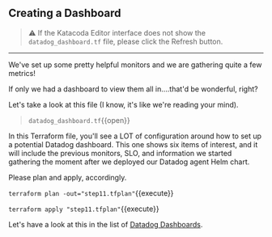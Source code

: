 ## Creating a Dashboard

> ⚠️ If the Katacoda Editor interface does not show the `datadog_dashboard.tf` file, please click the <i class="fa fa-sync"></i> Refresh button.

---

We've set up some pretty helpful monitors and we are gathering quite a few metrics!

If only we had a dashboard to view them all in....that'd be wonderful, right?

Let's take a look at this file (I know, it's like we're reading your mind).

> `datadog_dashboard.tf`{{open}}

In this Terraform file, you'll see a LOT of configuration around how to set up a potential Datadog
dashboard. This one shows six items of interest, and it will include the previous monitors, SLO, and information we started gathering the moment after we deployed our Datadog agent Helm chart.

Please plan and apply, accordingly.

`terraform plan -out="step11.tfplan"`{{execute}}

`terraform apply "step11.tfplan"`{{execute}}

Let's have a look at this in the list of [Datadog Dashboards](https://app.datadoghq.com/dashboard/lists/preset/1).
